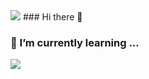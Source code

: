 <img src="https://capsule-render.vercel.app/api?type=soft&color=auto&height=300&section=header&text=capsule%20render&fontSize=90" />
### Hi there 👋

### 🌱 I’m currently learning ...

<!--
**Nohkii/Nohkii** is a ✨ _special_ ✨ repository because its `README.md` (this file) appears on your GitHub profile.

Here are some ideas to get you started:

- 🔭 I’m currently working on ...
- 
- 👯 I’m looking to collaborate on ...
- 🤔 I’m looking for help with ...
- 💬 Ask me about ...
- 📫 How to reach me: ...
- 😄 Pronouns: ...
- ⚡ Fun fact: ...
-->
<img src="https://capsule-render.vercel.app/api?type=wave&color=auto&height=300&section=footer&text=capsule&fontSize=90" />
